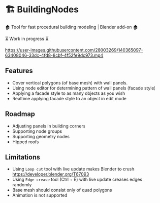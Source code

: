 # 🏗️ BuildingNodes

🏠 Tool for fast procedural building modeling | Blender add-on 🏠 

⏳ Work in progress ⏳

https://user-images.githubusercontent.com/28003269/140365097-63408046-33dc-4fd8-8cbf-4f52fe9dc973.mp4

## Features
- Cover vertical polygons (of base mesh) with wall panels.
- Using node editor for determining pattern of wall panels (facade style)
- Applying a facade style to as many objects as you wish
- Realtime applying facade style to an object in edit mode

## Roadmap
- Adjusting panels in building corners
- Supporting node groups
- Supporting geometry nodes
- Hipped roofs

## Limitations
- Using `Loop cut` tool with live update makes Blender to crush https://developer.blender.org/T67093
- Using `Edge crease` tool (Ctrl + E) with live update creases edges randomly
- Base mesh should consist only of quad polygons
- Animation is not supported
